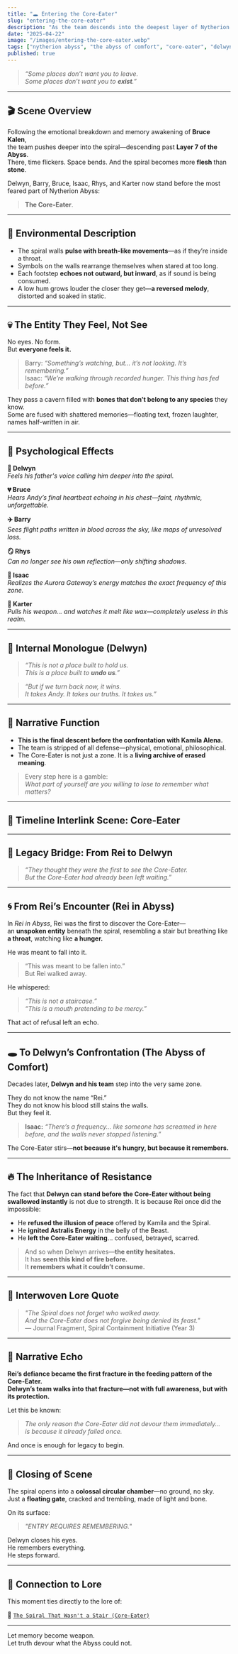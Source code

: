 ```yaml
---
title: "🕳 Entering the Core-Eater"
slug: "entering-the-core-eater"
description: "As the team descends into the deepest layer of Nytherion Abyss, they approach the entity known only in whispers: the Core-Eater. A place where nothing survives—not even the idea of escape."
date: "2025-04-22"
image: "/images/entering-the-core-eater.webp"
tags: ["nytherion abyss", "the abyss of comfort", "core-eater", "delwyn harper", "scene"]
published: true
---
```


> _“Some places don’t want you to leave.  
Some places don’t want you to **exist**.”_

---

## 🎬 Scene Overview

Following the emotional breakdown and memory awakening of **Bruce Kalen**,  
the team pushes deeper into the spiral—descending past **Layer 7 of the Abyss**.  
There, time flickers. Space bends. And the spiral becomes more **flesh** than **stone**.

Delwyn, Barry, Bruce, Isaac, Rhys, and Karter now stand before the most feared part of Nytherion Abyss:  
> **The Core-Eater**.

---

## 🧩 Environmental Description

- The spiral walls **pulse with breath-like movements**—as if they’re inside a throat.
- Symbols on the walls rearrange themselves when stared at too long.
- Each footstep **echoes not outward, but inward**, as if sound is being consumed.
- A low hum grows louder the closer they get—**a reversed melody**, distorted and soaked in static.

---

## 💀 The Entity They Feel, Not See

No eyes. No form.  
But **everyone feels it.**

> Barry: _“Something’s watching, but… it’s not looking. It’s remembering.”_  
> Isaac: _“We’re walking through recorded hunger. This thing has fed before.”_

They pass a cavern filled with **bones that don’t belong to any species** they know.  
Some are fused with shattered memories—floating text, frozen laughter, names half-written in air.

---

## 🧠 Psychological Effects

**🧊 Delwyn**  
*Feels his father's voice calling him deeper into the spiral.*

**💔 Bruce**  
*Hears Andy’s final heartbeat echoing in his chest—faint, rhythmic, unforgettable.*

**✈️ Barry**  
*Sees flight paths written in blood across the sky, like maps of unresolved loss.*

**🪞 Rhys**  
*Can no longer see his own reflection—only shifting shadows.*

**🧠 Isaac**  
*Realizes the Aurora Gateway’s energy matches the exact frequency of this zone.*

**🔫 Karter**  
*Pulls his weapon… and watches it melt like wax—completely useless in this realm.*

---

## 🔻 Internal Monologue (Delwyn)

> _“This is not a place built to hold us.  
This is a place built to **undo us**.”_

> _“But if we turn back now, it wins.  
It takes Andy. It takes our truths. It takes us.”_

---

## 🎯 Narrative Function

- **This is the final descent before the confrontation with Kamila Alena.**  
- The team is stripped of all defense—physical, emotional, philosophical.
- The Core-Eater is not just a zone. It is a **living archive of erased meaning**.

> Every step here is a gamble:  
> _What part of yourself are you willing to lose to remember what matters?_

---

## 🔗 Timeline Interlink Scene: Core-Eater

---

## 🧠 **Legacy Bridge: From Rei to Delwyn**

> _“They thought they were the first to see the Core-Eater.  
But the Core-Eater had already been left waiting.”_

---

## 🌀 From Rei’s Encounter (Rei in Abyss)

In *Rei in Abyss*, Rei was the first to discover the Core-Eater—  
an **unspoken entity** beneath the spiral, resembling a stair but breathing like **a throat**, watching like **a hunger.**

He was meant to fall into it.  
> “This was meant to be fallen into.”  
But Rei walked away.

He whispered:  
> _“This is not a staircase.”_  
> _“This is a mouth pretending to be mercy.”_

That act of refusal left an echo.

---

## 🕳 To Delwyn’s Confrontation (The Abyss of Comfort)

Decades later, **Delwyn and his team** step into the very same zone.

They do not know the name “Rei.”  
They do not know his blood still stains the walls.  
But they feel it.

> **Isaac:** _“There’s a frequency… like someone has screamed in here before, and the walls never stopped listening.”_

The Core-Eater stirs—**not because it's hungry, but because it remembers.**

---

## 🔥 The Inheritance of Resistance

The fact that **Delwyn can stand before the Core-Eater without being swallowed instantly** is not due to strength. It is because Rei once did the impossible:

- He **refused the illusion of peace** offered by Kamila and the Spiral.
- He **ignited Astralis Energy** in the belly of the Beast.
- He **left the Core-Eater waiting**… confused, betrayed, scarred.

> And so when Delwyn arrives—**the entity hesitates.**  
It has **seen this kind of fire before.**  
It **remembers what it couldn’t consume.**

---

## 📜 Interwoven Lore Quote

> _"The Spiral does not forget who walked away.  
And the Core-Eater does not forgive being denied its feast."_  
> — Journal Fragment, Spiral Containment Initiative (Year 3)

---

## 🧬 Narrative Echo

**Rei’s defiance became the first fracture in the feeding pattern of the Core-Eater.**  
**Delwyn’s team walks into that fracture—not with full awareness, but with its protection.**

Let this be known:

> *The only reason the Core-Eater did not devour them immediately…  
is because it already failed once.*

And once is enough for legacy to begin.

---

## 📜 Closing of Scene

The spiral opens into a **colossal circular chamber**—no ground, no sky.  
Just a **floating gate**, cracked and trembling, made of light and bone.

On its surface:  
> _"ENTRY REQUIRES REMEMBERING."_

Delwyn closes his eyes.  
He remembers everything.  
He steps forward.

---

## 🧠 Connection to Lore

This moment ties directly to the lore of:

📍 [`The Spiral That Wasn't a Stair (Core-Eater)`](https://www.reltroner.com/myths/rei-and-the-core-eater)  

---

Let memory become weapon.  
Let truth devour what the Abyss could not.

